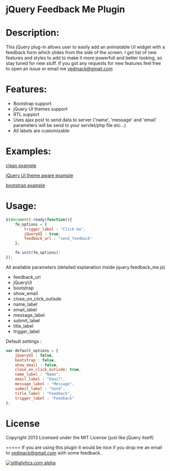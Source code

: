 jQuery Feedback Me Plugin
===========

Description:
=====

This jQuery plug-in allows user to easily add an animatable UI widget with a feedback form which slides from the side of the screen.
I got list of new features and styles to add to make it more powerfull and better looking, so stay tuned for new stuff.
If you got any requests for new features feel free to open an issue or email me vedmack@gmail.com


Features:
=====

  - Bootstrap support 
  - jQuery UI themes support
  - RTL support
  - Uses ajax post to send data to server ('name', 'message' and 'email' parameters will be send to your servlet/php file etc...)
  - All labels are customizable


Examples:
=====

[clean example](http://feedback-me.appspot.com/example_clean.html)

[jQuery UI theme aware example](http://feedback-me.appspot.com/example_jqueryUI.html)

[bootstrap example](http://feedback-me.appspot.com/example_bootstrap.html)


Usage:
=====

```javascript
$(document).ready(function(){
	fm_options = {
		trigger_label : "Click me",
		jQueryUI : true,
		feedback_url : "send_feedback"
	};

	fm.init(fm_options);
});
```

All available parameters (detailed explanation inside jquery.feedback_me.js)

* feedback_url
* jQueryUI
* bootstrap
* show_email
* close_on_click_outisde
* name_label
* email_label
* message_label
* submit_label
* title_label
* trigger_label

Default settings :

```javascript
var default_options = {
	jQueryUI : false,
	bootstrap : false,
	show_email : false,
	close_on_click_outisde: true,
	name_label : "Name",
	email_label : "Email",
	message_label : "Message",
	submit_label : "Send",
	title_label : "Feedback",
	trigger_label : "Feedback"
};
```

License
=====

Copyright 2013
Licensed under the MIT License (just like jQuery itself)


=====
If you are using this plugin it would be nice if you drop me an email to vedmack@gmail.com with some feedback.

[![githalytics.com alpha](https://cruel-carlota.pagodabox.com/b6da00ccf307b6c278c41ba942e9af7c "githalytics.com")](http://githalytics.com/vedmack/feedback_me)
